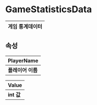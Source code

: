# **GameStatisticsData**

| **게임 통계데이터** |
| :--- |
## **속성**

| **PlayerName** |
| :--- |
| **플레이어 이름** |

| **Value** |
| :--- |
| **int 값** |

